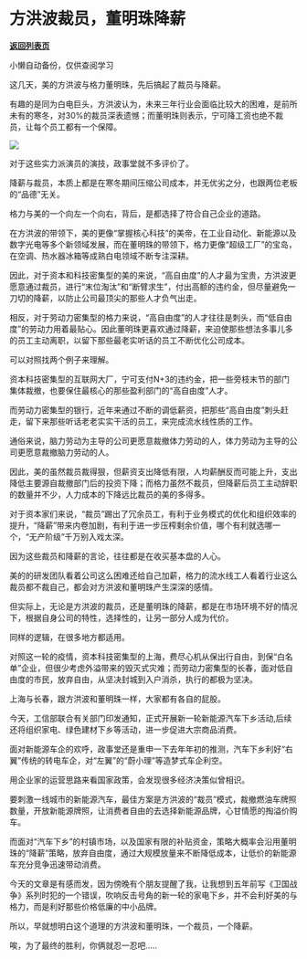# 方洪波裁员，董明珠降薪

[**返回列表页**](/gzh/政事堂2019)

小懒自动备份，仅供查阅学习

这几天，美的方洪波与格力董明珠，先后搞起了裁员与降薪。  

有趣的是同为白电巨头，方洪波认为，未来三年行业会面临比较大的困难，是前所未有的寒冬，对30%的裁员深表遗憾；而董明珠则表示，宁可降工资也绝不裁员，让每个员工都有一个保障。

![](https://mmbiz.qpic.cn/mmbiz_jpg/rxhS23yu8cPjKQC9StZrGdKBzaVVIGjX4zmfxo1Wwjr9lwHo4Zoj3GbZ3HQrZJd33p101kzWibWLB8LxRFnRCxg/640?wx_fmt=jpeg)

对于这些实力派演员的演技，政事堂就不多评价了。  

降薪与裁员，本质上都是在寒冬期间压缩公司成本，并无优劣之分，也跟两位老板的“品德”无关。

格力与美的一个向左一个向右，背后，是都选择了符合自己企业的道路。

在方洪波的带领下，美的更像“掌握核心科技”的美帝，在工业自动化、新能源以及数字光电等多个新领域发展，而在董明珠的带领下，格力更像“超级工厂”的宝岛，在空调、热水器冰箱等成熟白电领域不断专注深耕。

因此，对于资本和科技密集型的美的来说，“高自由度”的人才最为宝贵，方洪波更愿意通过裁员，进行“末位淘汰”和“断臂求生”，付出高额的违约金，但尽量避免一刀切的降薪，以防止公司最顶尖的那些人才负气出走。

相反，对于劳动力密集型的格力来说，“高自由度”的人才往往是刺头，而“低自由度”的劳动力用着最贴心。因此董明珠更喜欢通过降薪，来迫使那些想法多事儿多的员工主动离职，以留下那些最老实听话的员工不断优化公司成本。

可以对照找两个例子来理解。  

资本科技密集型的互联网大厂，宁可支付N+3的违约金，把一些旁枝末节的部门集体裁撤，也要保住最核心的那些盈利部门的“高自由度”人才。  

而劳动力密集型的银行，近年来通过不断的调低薪资，把那些“高自由度”刺头赶走，留下来那些听话老老实实干活的员工，来完成流水线性质的工作。

通俗来说，脑力劳动为主导的公司更愿意裁撤体力劳动的人，体力劳动为主导的公司更愿意裁撤脑力劳动的人。  

因此，美的虽然裁员裁得狠，但薪资支出降低有限，人均薪酬反而可能上升，支出降低主要源自裁撤部门后的投资下降；而格力虽然不裁员，但降薪后员工主动辞职的数量并不少，人力成本的下降远比裁员的美的多得多。

对于资本家们来说，“裁员”踢出了冗余员工，有利于业务模式的优化和组织效率的提升，“降薪”带来内卷加剧，有利于进一步压榨剩余价值，哪个有利就选哪一个，“无产阶级”千万别入戏太深。

因为这些裁员和降薪的言论，往往都是在收买基本盘的人心。

美的的研发团队看着公司这么困难还给自己加薪，格力的流水线工人看着行业这么裁员都不裁自己，都会对方洪波和董明珠产生深深的感情。

但实际上，无论是方洪波的裁员，还是董明珠的降薪，都是在市场环境不好的情况下，根据自身公司的特性，选择性的，让另一部分人成为代价。

同样的逻辑，在很多地方都适用。  

对照这一轮的疫情，资本科技密集型的上海，费尽心机从保出行自由，到保“白名单”企业，但很少考虑外溢带来的毁灭式灾难；而劳动力密集型的长春，面对低自由度的市民，放弃自由，从坚决封城到入户消杀，执行的都极为坚决。  

上海与长春，跟方洪波和董明珠一样，大家都有各自的屁股。  

今天，工信部联合有关部门印发通知，正式开展新一轮新能源汽车下乡活动,后续还将组织家电、绿色建材下乡等活动，进一步促进大宗商品消费。

面对新能源车企的欢呼，政事堂还是重申一下去年年初的推测，汽车下乡利好“右翼”传统的转电车企，对“左翼”的“蔚小理”等造梦式车企利空。  

用企业家的运营思路来看国家政策，会发现很多经济决策似曾相识。

要刺激一线城市的新能源汽车，最佳方案是方洪波的“裁员”模式，裁撤燃油车牌照数量，开放新能源牌照，让消费者自由的去选择新能源品牌，心甘情愿的掏溢价购车。

而面对“汽车下乡”的村镇市场，以及国家有限的补贴资金，策略大概率会沿用董明珠的“降薪”策略，放弃自由度，通过大规模放量来不断降低成本，让低价的新能源车充分竞争迅速带动消费。

今天的文章是有感而发，因为傍晚有个朋友提醒了我，让我想到五年前写《卫国战争》系列时犯的一个错误，吹响反击号角的新一轮的家电下乡，并不会利好美的与格力，而是利好那些价格低廉的中小品牌。

所以，早就想明白这个道理的方洪波和董明珠，一个裁员，一个降薪。

唉，为了最终的胜利，你俩就忍一忍吧.....  
  

  


